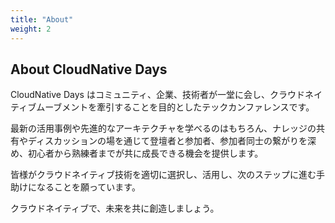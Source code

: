 ```yaml
---
title: "About"
weight: 2
---
```


## About CloudNative Days

CloudNative Days はコミュニティ、企業、技術者が一堂に会し、クラウドネイティブムーブメントを牽引することを目的としたテックカンファレンスです。

最新の活用事例や先進的なアーキテクチャを学べるのはもちろん、ナレッジの共有やディスカッションの場を通じて登壇者と参加者、参加者同士の繋がりを深め、初心者から熟練者までが共に成長できる機会を提供します。

皆様がクラウドネイティブ技術を適切に選択し、活用し、次のステップに進む手助けになることを願っています。

クラウドネイティブで、未来を共に創造しましょう。
